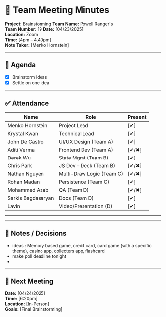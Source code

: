 # 📝 Team Meeting Minutes

**Project:** Brainstorming
**Team Name:** Powell Ranger's  
**Team Number:** 19
**Date:** [04/23/2025]  
**Location:** Zoom  
**Time:** [4pm – 4.40pm]  
**Note Taker:** [Menko Hornstein]

---

## 📌 Agenda

- [x] Brainstorm Ideas
- [x] Settle on one idea

---

## ✅ Attendance

| Name               | Role                      | Present |
| ------------------ | ------------------------- | ------- |
| Menko Hornstein    | Project Lead              | [✔]    |
| Krystal Kwan       | Technical Lead            | [✔]    |
| John De Castro     | UI/UX Design (Team A)     | [✔]    |
| Aditi Verma        | Frontend Dev (Team A)     | [✔/✖] |
| Derek Wu           | State Mgmt (Team B)       | [✔]    |
| Chris Park         | JS Dev – Deck (Team B)    | [✔/✖] |
| Nathan Nguyen      | Multi-Draw Logic (Team C) | [✔/✖] |
| Rohan Madan        | Persistence (Team C)      | [✔]    |
| Mohammed Azab      | QA (Team D)               | [✔/✖] |
| Sarkis Bagdasaryan | Docs (Team D)             | [✔]    |
| Lavin              | Video/Presentation (D)    | [✔]    |

---

---

## 💬 Notes / Decisions

- ideas : Memory based game, credit card, card game (with a specific theme), casino app, collecters app, flashcard
- make poll deadline tonight
- 

---

## 📅 Next Meeting

**Date:** [04/24/2025]  
**Time:** [6:20pm]  
**Location:** [In-Person]  
**Goals:** [Final Brainstorming]
